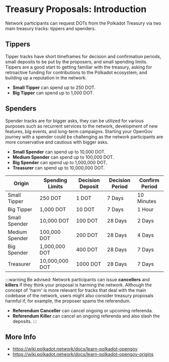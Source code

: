 # Treasury Proposals: Introduction

Network participants can request DOTs from the Polkadot Treasury via two main treasury tracks: tippers and spenders. 

## Tippers

Tipper tracks have short timeframes for decision and confirmation periods, small deposits to be put by the proposers, and small spending limits. Tippers are a good start to getting familiar with the treasury, asking for retroactive funding for contributions to the Polkadot ecosystem, and building up a reputation in the network.

- **Small Tipper** can spend up to 250 DOT.
- **Big Tipper** can spend up to 1,000 DOT.

## Spenders

Spender tracks are for bigger asks, they can be utilized for various purposes such as recurrent services to the network, development of new features, big events, and long-term campaigns. Starting your OpenGov journey with a spender could be challenging as the network participants are more conservative and cautious with bigger asks.

- **Small Spender** can spend up to 10,000 DOT.
- **Medium Spender** can spend up to 100,000 DOT.
- **Big Spender** can spend up to 1,000,000 DOT.
- **Treasurer** can spend up to 10,000,000 DOT.

| Origin | Spending Limits | Decision Deposit | Decision Period | Confirm Period |
| --- | --- | --- | --- | --- |
| Small Tipper | 250 DOT | 1 DOT | 7 Days | 10 Minutes |
| Big Tipper | 1,000 DOT | 10 DOT | 7 Days | 1 Hour |
| Small Spender | 10,000 DOT | 100 DOT | 28 Days | 2 Days |
| Medium Spender | 100,000 DOT | 200 DOT | 28 Days | 4 Days |
| Big Spender | 1,000,000 DOT | 400 DOT | 28 Days | 7 Days |
| Treasurer | 10,000,000 DOT | 1000 DOT | 28 Days | 7 Days |

:::warning
Be advised: Network participants can issue **cancellers** and **killers** if they think your proposal is harming the network. Although the concept of 'harm' is more relevant for tracks that deal with the main codebase of the network, users might also consider treasury proposals harmful if, for example, the proposer spams the referendum.

- **Referendum Canceller** can cancel ongoing or upcoming referenda.
- **Referendum Killer** can cancel an ongoing referenda and also slash the deposits.
:::

## More Info
- https://wiki.polkadot.network/docs/learn-polkadot-opengov
- https://wiki.polkadot.network/docs/learn-polkadot-opengov-origins